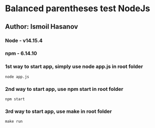 # Balanced parentheses test NodeJs

## Author: Ismoil Hasanov

### Node - v14.15.4

### npm - 6.14.10

### 1st way to start app, simply use node app.js in root folder

```
node app.js
```

### 2nd way to start app, use npm start in root folder

```
npm start
```

### 3rd way to start app, use make in root folder

```
make run
```

